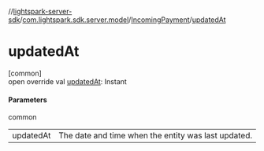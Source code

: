 //[lightspark-server-sdk](../../../index.md)/[com.lightspark.sdk.server.model](../index.md)/[IncomingPayment](index.md)/[updatedAt](updated-at.md)

# updatedAt

[common]\
open override val [updatedAt](updated-at.md): Instant

#### Parameters

common

| | |
|---|---|
| updatedAt | The date and time when the entity was last updated. |
